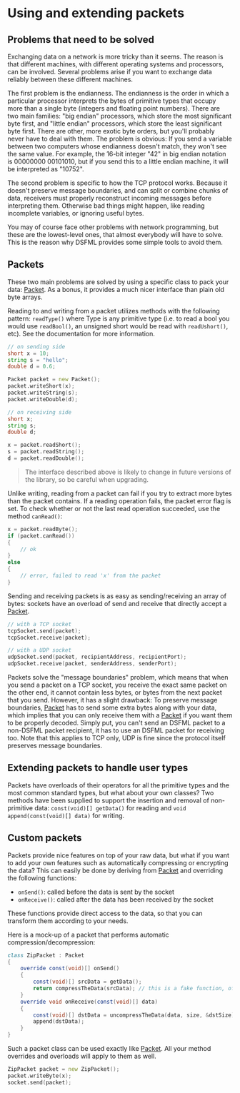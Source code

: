Using and extending packets
=====

Problems that need to be solved
---

Exchanging data on a network is more tricky than it seems. The reason is that different machines, with different operating systems and processors, can be involved. Several problems arise if you want to exchange data reliably between these different machines.

The first problem is the endianness. The endianness is the order in which a particular processor interprets the bytes of primitive types that occupy more than a single byte (integers and floating point numbers). There are two main families: "big endian" processors, which store the most significant byte first, and "little endian" processors, which store the least significant byte first. There are other, more exotic byte orders, but you'll probably never have to deal with them. The problem is obvious: If you send a variable between two computers whose endianness doesn't match, they won't see the same value. For example, the 16-bit integer "42" in big endian notation is 00000000 00101010, but if you send this to a little endian machine, it will be interpreted as "10752".

The second problem is specific to how the TCP protocol works. Because it doesn't preserve message boundaries, and can split or combine chunks of data, receivers must properly reconstruct incoming messages before interpreting them. Otherwise bad things might happen, like reading incomplete variables, or ignoring useful bytes.

You may of course face other problems with network programming, but these are the lowest-level ones, that almost everybody will have to solve. This is the reason why DSFML provides some simple tools to avoid them.

Packets
---

These two main problems are solved by using a specific class to pack your data: [Packet](http://dsfml.com/dsfml/network/packet.html). As a bonus, it provides a much nicer interface than plain old byte arrays.

Reading to and writing from a packet utilizes methods with the following pattern: `readType()` where Type is any primitive type (i.e. to read a bool you would use `readBool()`, an unsigned short would be read with `readUshort()`, etc). See the documentation for more information.

```D
// on sending side
short x = 10;
string s = "hello";
double d = 0.6;

Packet packet = new Packet();
packet.writeShort(x);
packet.writeString(s);
packet.writeDouble(d);

// on receiving side
short x;
string s;
double d;

x = packet.readShort();
s = packet.readString();
d = packet.readDouble();
```

> The interface described above is likely to change in future versions of the library, so be careful when upgrading.

Unlike writing, reading from a packet can fail if you try to extract more bytes than the packet contains. If a reading operation fails, the packet error flag is set. To check whether or not the last read operation succeeded, use the method `canRead()`:

```D
x = packet.readByte();
if (packet.canRead())
{
    // ok
}
else
{
    // error, failed to read 'x' from the packet
}
```

Sending and receiving packets is as easy as sending/receiving an array of bytes: sockets have an overload of send and receive that directly accept a [Packet](http://dsfml.com/dsfml/network/packet.html).

```D
// with a TCP socket
tcpSocket.send(packet);
tcpSocket.receive(packet);

// with a UDP socket
udpSocket.send(packet, recipientAddress, recipientPort);
udpSocket.receive(packet, senderAddress, senderPort);
```

Packets solve the "message boundaries" problem, which means that when you send a packet on a TCP socket, you receive the exact same packet on the other end, it cannot contain less bytes, or bytes from the next packet that you send. However, it has a slight drawback: To preserve message boundaries, [Packet](http://dsfml.com/dsfml/network/packet.html) has to send some extra bytes along with your data, which implies that you can only receive them with a [Packet](http://dsfml.com/dsfml/network/packet.html) if you want them to be properly decoded. Simply put, you can't send an DSFML packet to a non-DSFML packet recipient, it has to use an DSFML packet for receiving too. Note that this applies to TCP only, UDP is fine since the protocol itself preserves message boundaries.

Extending packets to handle user types
---

Packets have overloads of their operators for all the primitive types and the most common standard types, but what about your own classes? Two methods have been supplied to support the insertion and removal of non-primitive data: `const(void)[] getData()` for reading and `void append(const(void)[] data)` for writing.


Custom packets
---

Packets provide nice features on top of your raw data, but what if you want to add your own features such as automatically compressing or encrypting the data? This can easily be done by deriving from [Packet](http://dsfml.com/dsfml/network/packet.html) and overriding the following functions:

+ `onSend()`: called before the data is sent by the socket
+ `onReceive()`: called after the data has been received by the socket

These functions provide direct access to the data, so that you can transform them according to your needs.

Here is a mock-up of a packet that performs automatic compression/decompression:

```D
class ZipPacket : Packet
{
    override const(void)[] onSend()
    {
        const(void)[] srcData = getData();
        return compressTheData(srcData); // this is a fake function, of course :)
    }
    override void onReceive(const(void)[] data)
    {
        const(void)[] dstData = uncompressTheData(data, size, &dstSize); // this is a fake function, of course :)
        append(dstData);
    }
}
```

Such a packet class can be used exactly like [Packet](http://dsfml.com/dsfml/network/packet.html). All your method overrides and overloads will apply to them as well.

```D
ZipPacket packet = new ZipPacket();
packet.writeByte(x);
socket.send(packet);
```
